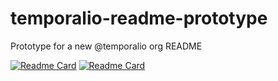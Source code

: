 # temporalio-readme-prototype
Prototype for a new @temporalio org README


[![Readme Card](https://github-readme-stats.vercel.app/api/pin/?username=temporalio&repo=sdk-java)](https://github.com/temporalio/sdk-java)
[![Readme Card](https://github-readme-stats.vercel.app/api/pin/?username=temporalio&repo=sdk-go)](https://github.com/temporalio/sdk-go)

